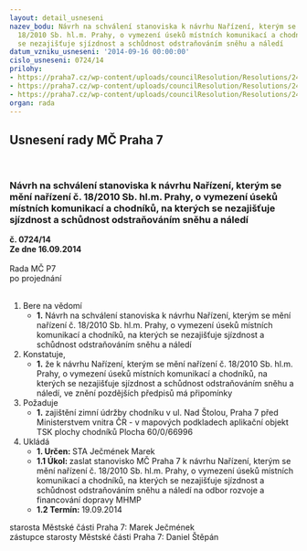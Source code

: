 ```yaml
---
layout: detail_usneseni
nazev_bodu: Návrh na schválení stanoviska k návrhu Nařízení, kterým se mění nařízení  č.
  18/2010 Sb. hl.m. Prahy, o vymezení úseků místních komunikací a chodníků, na kterých
  se nezajišťuje sjízdnost a schůdnost odstraňováním sněhu a náledí
datum_vzniku_usneseni: '2014-09-16 00:00:00'
cislo_usneseni: 0724/14
prilohy:
- https://praha7.cz/wp-content/uploads/councilResolution/Resolutions/24657/43-14-dopis_z_mhmp.pdf
- https://praha7.cz/wp-content/uploads/councilResolution/Resolutions/24657/43-14-n%c3%a1vrh_na%c5%99%c3%adzen%c3%ad_mhmp.pdf
- https://praha7.cz/wp-content/uploads/councilResolution/Resolutions/24657/43-14-d%c5%afvodov%c3%a1_zpr%c3%a1va_mhmp.pdf
organ: rada
---
```

<div id="ucUsn_pList" class="usn">
	<span><h2>Usnesení rady MČ Praha 7 </h2>
<br></span><div class="standBody">
<span><h3>Návrh na schválení stanoviska k návrhu Nařízení, kterým se mění nařízení  č. 18/2010 Sb. hl.m. Prahy, o vymezení úseků místních komunikací a chodníků, na kterých se nezajišťuje sjízdnost a schůdnost odstraňováním sněhu a náledí</h3></span><div class="center">
		<strong>č. 0724/14</strong><br>
	</div>
<div class="center">
		<strong>Ze dne 16.09.2014</strong><br><br>
	</div>Rada MČ P7<br> po projednání<br><br><ol>
<li>Bere na vědomí<ul><li>
<strong>1.</strong> Návrh na schválení stanoviska k návrhu Nařízení, kterým se mění nařízení  č. 18/2010 Sb. hl.m. Prahy, o vymezení úseků místních komunikací a chodníků, na kterých se nezajišťuje sjízdnost a schůdnost odstraňováním sněhu a náledí</li></ul>
</li>
<li>Konstatuje,<ul><li>
<strong>1.</strong> že k návrhu Nařízení, kterým se mění nařízení č. 18/2010 Sb. hl.m. Prahy,  o vymezení úseků místních komunikací a chodníků, na kterých se nezajišťuje sjízdnost a schůdnost odstraňováním sněhu a náledí, ve znění pozdějších předpisů má připomínky </li></ul>
</li>
<li>Požaduje<ul><li>
<strong>1.</strong> zajištění zimní údržby  chodníku v ul. Nad Štolou, Praha 7 před Ministerstvem vnitra ČR - v mapových podkladech aplikační objekt TSK plochy chodníků Plocha 60/0/66996 </li></ul>
</li>
<li>Ukládá<ul>
<li>
<strong>1. Určen: </strong>STA Ječmének Marek</li>
<li>
<strong>1.1 Úkol: </strong>zaslat stanovisko MČ Praha 7  k návrhu Nařízení, kterým se mění nařízení  č. 18/2010 Sb. hl.m. Prahy, o vymezení úseků místních komunikací a chodníků, na kterých se nezajišťuje sjízdnost a schůdnost odstraňováním sněhu a náledí na odbor rozvoje a financování dopravy MHMP</li>
<li>
<strong>1.2 Termín: </strong>19.09.2014</li>
</ul>
</li>
</ol>starosta Městské části Praha 7: Marek Ječmének<br>zástupce starosty Městské části Praha 7: Daniel Štěpán 
</div>
</div>